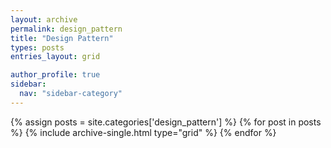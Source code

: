 ```yaml
---
layout: archive
permalink: design_pattern
title: "Design Pattern"
types: posts
entries_layout: grid

author_profile: true
sidebar:
  nav: "sidebar-category"
---
```


<div class="grid__wrapper">
  {% assign posts = site.categories['design_pattern'] %}
  {% for post in posts %}
    {% include archive-single.html type="grid" %}
  {% endfor %}
</div>